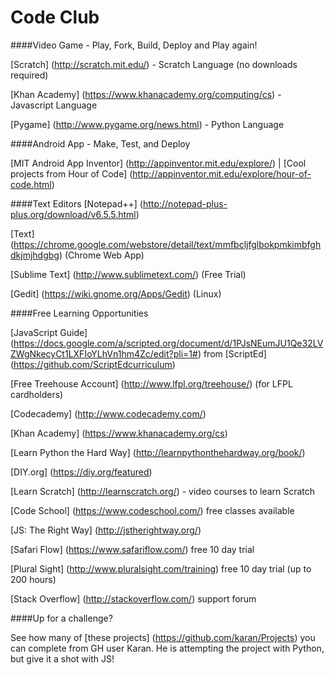 Code Club
========

####Video Game - Play, Fork, Build, Deploy and Play again!

[Scratch] (http://scratch.mit.edu/) - Scratch Language (no downloads required)

[Khan Academy] (https://www.khanacademy.org/computing/cs) - Javascript Language

[Pygame] (http://www.pygame.org/news.html) - Python Language


####Android App - Make, Test, and Deploy 

[MIT Android App Inventor] (http://appinventor.mit.edu/explore/) | [Cool projects from Hour of Code] (http://appinventor.mit.edu/explore/hour-of-code.html)


####Text Editors
[Notepad++] (http://notepad-plus-plus.org/download/v6.5.5.html)

[Text] (https://chrome.google.com/webstore/detail/text/mmfbcljfglbokpmkimbfghdkjmjhdgbg) (Chrome Web App)

[Sublime Text] (http://www.sublimetext.com/) (Free Trial)

[Gedit] (https://wiki.gnome.org/Apps/Gedit) (Linux)


####Free Learning Opportunities

[JavaScript Guide] (https://docs.google.com/a/scripted.org/document/d/1PJsNEumJU1Qe32LVZWgNkecyCt1LXFIoYLhVn1hm4Zc/edit?pli=1#) from [ScriptEd] (https://github.com/ScriptEdcurriculum)

[Free Treehouse Account] (http://www.lfpl.org/treehouse/) (for LFPL cardholders)

[Codecademy] (http://www.codecademy.com/)

[Khan Academy] (https://www.khanacademy.org/cs)

[Learn Python the Hard Way] (http://learnpythonthehardway.org/book/)

[DIY.org] (https://diy.org/featured)

[Learn Scratch] (http://learnscratch.org/) - video courses to learn Scratch 

[Code School] (https://www.codeschool.com/) free classes available 

[JS: The Right Way] (http://jstherightway.org/)

[Safari Flow] (https://www.safariflow.com/) free 10 day trial

[Plural Sight] (http://www.pluralsight.com/training) free 10 day trial (up to 200 hours)

[Stack Overflow] (http://stackoverflow.com/) support forum

####Up for a challenge?  

See how many of [these projects] (https://github.com/karan/Projects) you can complete from GH user Karan.  He is attempting the project with Python, but give it a shot with JS!

